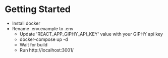 # Getting Started 
* Install docker
* Rename .env.example to .env
    * Update 'REACT_APP_GIPHY_API_KEY' value with your GIPHY api key
    * docker-compose up -d
    * Wait for build 
    * Run http://localhost:3001/
